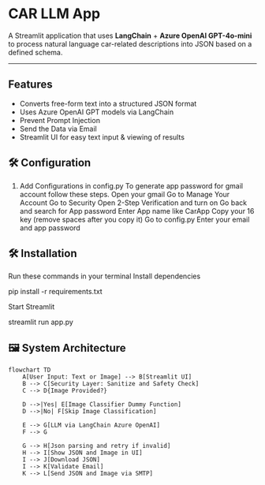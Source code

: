# CAR LLM App

A Streamlit application that uses **LangChain** + **Azure OpenAI GPT-4o-mini** to process natural language car-related descriptions into JSON based on a defined schema.

---

## Features
- Converts free-form text into a structured JSON format
- Uses Azure OpenAI GPT models via LangChain
- Prevent Prompt Injection
- Send the Data via Email
- Streamlit UI for easy text input & viewing of results

## 🛠 Configuration

1. Add Configurations in config.py
To generate app password for gmail account follow these steps.
Open your gmail 
Go to Manage Your Account
Go to Security
Open 2-Step Verification and turn on
Go back and search for App password
Enter App name like CarApp
Copy your 16 key (remove spaces after you copy it)
Go to config.py
Enter your email and app password

## 🛠 Installation
Run these commands in your terminal
Install dependencies
   
pip install -r requirements.txt

Start Streamlit

streamlit run app.py

## 🖼 System Architecture

```mermaid
flowchart TD
    A[User Input: Text or Image] --> B[Streamlit UI]
    B --> C[Security Layer: Sanitize and Safety Check]
    C --> D{Image Provided?}

    D -->|Yes| E[Image Classifier Dummy Function]
    D -->|No| F[Skip Image Classification]

    E --> G[LLM via LangChain Azure OpenAI]
    F --> G

    G --> H[Json parsing and retry if invalid]
    H --> I[Show JSON and Image in UI]
    I --> J[Download JSON]
    I --> K[Validate Email]
    K --> L[Send JSON and Image via SMTP]
